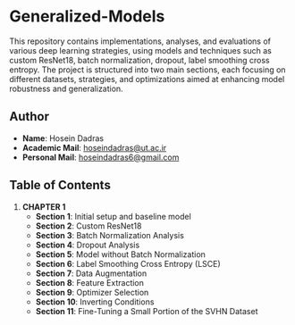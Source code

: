 # Generalized-Models

This repository contains implementations, analyses, and evaluations of various deep learning strategies, using models and techniques such as custom ResNet18, batch normalization, dropout, label smoothing cross entropy. The project is structured into two main sections, each focusing on different datasets, strategies, and optimizations aimed at enhancing model robustness and generalization.

## Author
- **Name**: Hosein Dadras
- **Academic Mail**: hoseindadras@ut.ac.ir 
- **Personal Mail**: hoseindadras6@gmail.com

## Table of Contents

1. **CHAPTER 1**
   - **Section 1**: Initial setup and baseline model
   - **Section 2**: Custom ResNet18
   - **Section 3**: Batch Normalization Analysis
   - **Section 4**: Dropout Analysis
   - **Section 5**: Model without Batch Normalization
   - **Section 6**: Label Smoothing Cross Entropy (LSCE)
   - **Section 7**: Data Augmentation
   - **Section 8**: Feature Extraction
   - **Section 9**: Optimizer Selection
   - **Section 10**: Inverting Conditions
   - **Section 11**: Fine-Tuning a Small Portion of the SVHN Dataset
